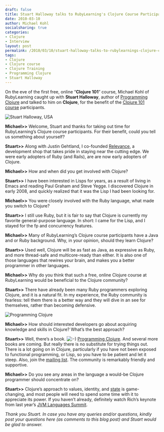 ```yaml
---
draft: false
title: Stuart Halloway talks to RubyLearning's Clojure Course Participants
date: 2010-03-10
author: Michael Kohl
socialsharing: true
categories:
- Clojure
- Interview
layout: post
permalink: /2010/03/10/stuart-halloway-talks-to-rubylearnings-clojure-course-participants/
tags:
- Clojure
- Clojure course
- Clojure Training
- Programming Clojure
- Stuart Halloway
---
```

On the eve of the first free, online “**Clojure 101**” course, Michael
Kohl of RubyLearning caught up with **Stuart Halloway**, author of <!--more-->
[Programming
Clojure](http://www.pragprog.com/titles/shcloj/programming-clojure) and
talked to him on **Clojure**, for the benefit of the [Clojure 101
course](http://rubylearning.com/blog/2010/03/09/clojure-101-a-new-course/)
participants.

![Stuart Halloway,
USA](http://rubylearning.com/images/stuart_halloway.jpg "Stuart Halloway, USA")

**Michael\>\>** Welcome, Stuart and thanks for taking out time for
RubyLearning’s Clojure course participants. For their benefit, could you
tell us something about yourself?

**Stuart\>\>** Along with Justin Gehtland, I co-founded
[Relevance](http://thinkrelevance.com/), a development shop that takes
pride in staying near the cutting edge. We were early adopters of Ruby
(and Rails), are are now early adopters of Clojure.

**Michael\>\>** How and when did you get involved with Clojure?

**Stuart\>\>** I have been interested in Lisps for years, as a result of
living in Emacs and reading Paul Graham and Steve Yegge. I discovered
Clojure in early 2008, and quickly realized that it was the Lisp I had
been looking for.

**Michael\>\>** You were closely involved with the Ruby language, what
made you switch to Clojure?

**Stuart\>\>** I still use Ruby, but it is fair to say that Clojure is
currently my favorite general-purpose language. In short: I came for the
Lisp, and I stayed for the fp and concurrency features.

**Michael\>\>** Many of RubyLearning’s Clojure course participants have
a Java and or Ruby background. Why, in your opinion, should they learn
Clojure?

**Stuart\>\>** Used well, Clojure will be as fast as Java, as expressive
as Ruby, and more thread-safe and multicore-ready than either. It is
also one of those languages that rewires your brain, and makes you a
better programmer in other languages.

**Michael\>\>** Why do you think that such a free, online Clojure course
at RubyLearning would be beneficial to the Clojure community?

**Stuart\>\>** There have already been many Ruby programmers exploring
Clojure, and it is a natural fit. In my experience, the Ruby community
is fearless: tell them there is a better way and they will dive in an
see for themselves, rather than becoming defensive.

![Programming
Clojure](http://assets0.pragprog.com/images/covers/190x228/shcloj.jpg?1236205285 "Programming Clojure")

**Michael\>\>** How should interested developers go about acquiring
knowledge and skills in Clojure? What’s the best approach?

**Stuart\>\>** Well, there’s a book.
![:-)](http://rubylearning.com/blog/wp-includes/images/smilies/icon_smile.gif)
[Programming
Clojure](http://www.pragprog.com/titles/shcloj/programming-clojure). And
several more books are coming. But really there is no substitute for
trying things out. There is a lot going on in Clojure, particularly if
you have not been exposed to functional programming, or Lisp, so you
have to be patient and let it steep. Also, join the [mailing
list](http://groups.google.com/group/clojure/). The community is
remarkably friendly and supportive.

**Michael\>\>** Do you see any areas in the language a would-be Clojure
programmer should concentrate on?

**Stuart\>\>** Clojure’s approach to values, identity, and
[state](http://clojure.org/state) is game-changing, and most people will
need to spend some time with it to appreciate its power. If you haven’t
already, definitely watch Rich’s keynote from last year’s [JVM Languages
Summit](http://www.infoq.com/presentations/Are-We-There-Yet-Rich-Hickey).

*Thank you Stuart. In case you have any queries and/or questions, kindly
post your questions here (as comments to this blog post) and Stuart
would be glad to answer.*
